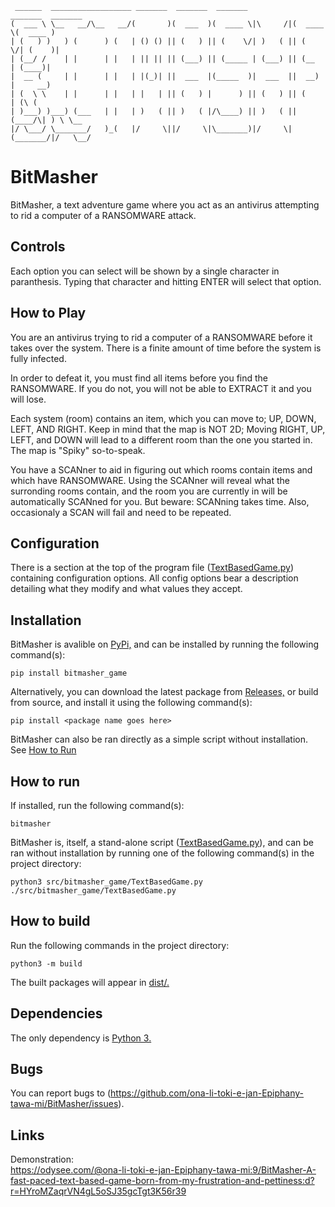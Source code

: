 ```text
 ______  __________________ _______  _______  _______           _______  _______
(  ___ \ \__   __/\__   __/(       )(  ___  )(  ____ \|\     /|(  ____ \(  ____ )
| (   ) )   ) (      ) (   | () () || (   ) || (    \/| )   ( || (    \/| (    )|
| (__/ /    | |      | |   | || || || (___) || (_____ | (___) || (__    | (____)|
|  __ (     | |      | |   | |(_)| ||  ___  |(_____  )|  ___  ||  __)   |     __)
| (  \ \    | |      | |   | |   | || (   ) |      ) || (   ) || (      | (\ (
| )___) )___) (___   | |   | )   ( || )   ( |/\____) || )   ( || (____/\| ) \ \__
|/ \___/ \_______/   )_(   |/     \||/     \|\_______)|/     \|(_______/|/   \__/
```

# BitMasher

BitMasher, a text adventure game where you act as an antivirus attempting to rid a computer of a RANSOMWARE attack.

## Controls

Each option you can select will be shown by a single character in paranthesis. Typing that character and hitting ENTER will select that option.

## How to Play

You are an antivirus trying to rid a computer of a RANSOMWARE before it takes over the system. There is a finite amount of time before the system is fully infected.

In order to defeat it, you must find all items before you find the RANSOMWARE. If you do not, you will not be able to EXTRACT it and you will lose.

Each system (room) contains an item, which you can move to; UP, DOWN, LEFT, AND RIGHT. Keep in mind that the map is NOT 2D; Moving RIGHT, UP, LEFT, and DOWN will lead to a different room than the one you started in. The map is "Spiky" so-to-speak.

You have a SCANner to aid in figuring out which rooms contain items and which have RANSOMWARE. Using the SCANner will reveal what the surronding rooms contain, and the room you are currently in will be automatically SCANned for you. But beware: SCANning takes time. Also, occasionaly a SCAN will fail and need to be repeated.

## Configuration

There is a section at the top of the program file ([TextBasedGame.py](src/bitmasher_game/TextBasedGame.py "BitMasher program file")) containing configuration options. All config options bear a description detailing what they modify and what values they accept.

## Installation

BitMasher is avalible on [PyPi,](https://pypi.org/project/bitmasher-game "Bitmasher page on PyPi") and can be installed by running the following command(s):

```console
pip install bitmasher_game
```

Alternatively, you can download the latest package from [Releases,](https://github.com/ona-li-toki-e-jan-Epiphany-tawa-mi/BitMasher/releases "BitMasher releases.") or build from source, and install it using the following command(s):

```console
pip install <package name goes here>
```

BitMasher can also be ran directly as a simple script without installation. See [How to Run](README.md#how-to-run "How to run section.")

## How to run

If installed, run the following command(s):

```console
bitmasher
```

BitMasher is, itself, a stand-alone script ([TextBasedGame.py](src/bitmasher_game/TextBasedGame.py "TextBasedGame.py")), and can be ran without installation by running one of the following command(s) in the project directory:

```console
python3 src/bitmasher_game/TextBasedGame.py
./src/bitmasher_game/TextBasedGame.py
```

## How to build

Run the following commands in the project directory:

```console
python3 -m build
```

The built packages will appear in [dist/.](dist "Distributables folder.")

## Dependencies

The only dependency is [Python 3.](https://www.python.org "Python homepage")

## Bugs

You can report bugs to (https://github.com/ona-li-toki-e-jan-Epiphany-tawa-mi/BitMasher/issues).

## Links

Demonstration:<br>
https://odysee.com/@ona-li-toki-e-jan-Epiphany-tawa-mi:9/BitMasher-A-fast-paced-text-based-game-born-from-my-frustration-and-pettiness:d?r=HYroMZaqrVN4gL5oSJ35gcTgt3K56r39
